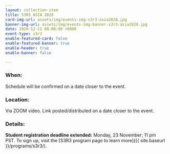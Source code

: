 ```yaml
---
layout: collection-item
title: S3R3 ASIA 2020
card-img-url: assets/img/events-img-s3r3-asia2020.jpg
banner-img-url: assets/img/events-img-banner-s3r3-asia2020.jpg
date: 2020-12-11 00:00:00 +0000
event-type: s3r3
enable-featured-card: false
enable-featured-banner: true
enable-header: true
enable-banner: false

---
```

### **When:**

Schedule will be confirmed on a date closer to the event.

### **Location:**

Via ZOOM video. Link posted/distributed on a date closer to the event.

### **Details:**

**Student registration deadline extended:** Monday, 23 November; 11 pm PST. To sign up, visit the [S3R3 program page to learn more]({{ site.baseurl }}/programs/s3r3/).